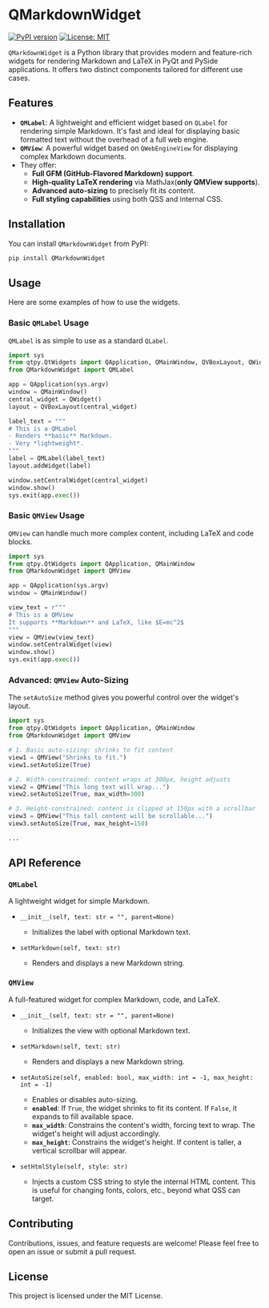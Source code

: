 # QMarkdownWidget

[![PyPI version](https://img.shields.io/pypi/v/QMarkdownWidget?p=1)](https://pypi.org/project/QMarkdownWidget/)
[![License: MIT](https://img.shields.io/badge/License-MIT-yellow.svg)](https://opensource.org/licenses/MIT)

`QMarkdownWidget` is a Python library that provides modern and feature-rich widgets for rendering Markdown and LaTeX in PyQt and PySide applications. It offers two distinct components tailored for different use cases.

## Features

- **`QMLabel`**: A lightweight and efficient widget based on `QLabel` for rendering simple Markdown. It's fast and ideal for displaying basic formatted text without the overhead of a full web engine.
- **`QMView`**: A powerful widget based on `QWebEngineView` for displaying complex Markdown documents. 
- They offer:
    - **Full GFM (GitHub-Flavored Markdown) support**.
    - **High-quality LaTeX rendering** via MathJax(**only QMView supports**).
    - **Advanced auto-sizing** to precisely fit its content.
    - **Full styling capabilities** using both QSS and internal CSS.

## Installation

You can install `QMarkdownWidget` from PyPI:
```bash
pip install QMarkdownWidget
```

## Usage

Here are some examples of how to use the widgets.

### Basic `QMLabel` Usage

`QMLabel` is as simple to use as a standard `QLabel`.

```python
import sys
from qtpy.QtWidgets import QApplication, QMainWindow, QVBoxLayout, QWidget
from QMarkdownWidget import QMLabel

app = QApplication(sys.argv)
window = QMainWindow()
central_widget = QWidget()
layout = QVBoxLayout(central_widget)

label_text = """
# This is a QMLabel
- Renders **basic** Markdown.
- Very *lightweight*.
"""
label = QMLabel(label_text)
layout.addWidget(label)

window.setCentralWidget(central_widget)
window.show()
sys.exit(app.exec())
```

### Basic `QMView` Usage

`QMView` can handle much more complex content, including LaTeX and code blocks.

```python
import sys
from qtpy.QtWidgets import QApplication, QMainWindow
from QMarkdownWidget import QMView

app = QApplication(sys.argv)
window = QMainWindow()

view_text = r"""
# This is a QMView
It supports **Markdown** and LaTeX, like $E=mc^2$
"""
view = QMView(view_text)
window.setCentralWidget(view)
window.show()
sys.exit(app.exec())
```

### Advanced: `QMView` Auto-Sizing

The `setAutoSize` method gives you powerful control over the widget's layout.

```python
import sys
from qtpy.QtWidgets import QApplication, QMainWindow
from QMarkdownWidget import QMView

# 1. Basic auto-sizing: shrinks to fit content
view1 = QMView("Shrinks to fit.")
view1.setAutoSize(True)

# 2. Width-constrained: content wraps at 300px, height adjusts
view2 = QMView("This long text will wrap...")
view2.setAutoSize(True, max_width=300)

# 3. Height-constrained: content is clipped at 150px with a scrollbar
view3 = QMView("This tall content will be scrollable...")
view3.setAutoSize(True, max_height=150)

...
```

## API Reference

### `QMLabel`
A lightweight widget for simple Markdown.

- `__init__(self, text: str = "", parent=None)`
  - Initializes the label with optional Markdown text.

- `setMarkdown(self, text: str)`
  - Renders and displays a new Markdown string.

### `QMView`
A full-featured widget for complex Markdown, code, and LaTeX.

- `__init__(self, text: str = "", parent=None)`
  - Initializes the view with optional Markdown text.

- `setMarkdown(self, text: str)`
  - Renders and displays a new Markdown string.

- `setAutoSize(self, enabled: bool, max_width: int = -1, max_height: int = -1)`
  - Enables or disables auto-sizing.
  - **`enabled`**: If `True`, the widget shrinks to fit its content. If `False`, it expands to fill available space.
  - **`max_width`**: Constrains the content's width, forcing text to wrap. The widget's height will adjust accordingly.
  - **`max_height`**: Constrains the widget's height. If content is taller, a vertical scrollbar will appear.

- `setHtmlStyle(self, style: str)`
  - Injects a custom CSS string to style the internal HTML content. This is useful for changing fonts, colors, etc., beyond what QSS can target.

## Contributing

Contributions, issues, and feature requests are welcome! Please feel free to open an issue or submit a pull request.

## License

This project is licensed under the MIT License. 